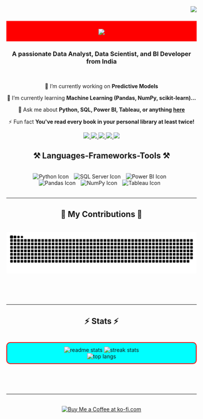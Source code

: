 <img align="right" src="https://visitor-badge.laobi.icu/badge?page_id=ViShNu-hub-bot.ViShNu-hub-bot" />

<h1 align="center" style="color: cyan; background-color: red; padding: 10px;">
    <img src="https://readme-typing-svg.herokuapp.com/?font=Righteous&size=35&center=true&vCenter=true&width=500&height=70&duration=4000&lines=Hi+There!+👋;+I'm+Vishnukanth+K!;">
</h1>

<h3 align="center">A passionate Data Analyst, Data Scientist, and BI Developer from India </h3>

<br/>

<div align="center">
 
 🔭 I’m currently working on **Predictive Models**
 
 🌱 I’m currently learning **Machine Learning (Pandas, NumPy, scikit-learn)...**

💬 Ask me about **Python, SQL, Power BI, Tableau, or anything [here](https://github.com/ViShNu-hub-bot)**

⚡ Fun fact **You've read every book in your personal library at least twice!**

</div>
 
<div align="center"> 
  <a href="mailto:vishnukanthvis@gmail.com">
    <img src="https://img.shields.io/badge/Gmail-333333?style=for-the-badge&logo=gmail&logoColor=red" />
  </a>
  <a href="https://www.linkedin.com/in/vishnukanth-k-a5552327b/" target="_blank">
    <img src="https://img.shields.io/badge/LinkedIn-0077B5?style=for-the-badge&logo=linkedin&logoColor=white" target="_blank" />
  </a>
  <a href="https://medium.com/@vishnukanthvis" target="_blank">
     <img src="https://img.shields.io/badge/Medium-000000?style=for-the-badge&logo=medium&logoColor=white" target="_blank" />
  </a>
  <a href="https://www.novypro.com/profile_projects/vishnukanthk" target="_blank">
     <img src="https://img.shields.io/badge/NovyPro-7B68EE?style=for-the-badge&logo=checkmarx&logoColor=white" target="_blank" />
  </a>
  <a href="https://vishnukanth.vercel.app" target="_blank">
     <img src="https://img.shields.io/badge/Portfolio-lightcoral?style=for-the-badge&logo=V&logoColor=white" />
</a>

</div>

 
<h2 align="center">⚒️ Languages-Frameworks-Tools ⚒️</h2>
<br/>
<div align="center">
    <img src="https://img.icons8.com/color/48/000000/python.png" width="48" alt="Python Icon" style="margin-right: 10px; pointer-events: none;"/>
    <img src="https://cdn-icons-png.flaticon.com/128/4492/4492311.png" width="48" alt="SQL Server Icon" style="margin-right: 10px; pointer-events: none;"/>
    <img src="https://img.icons8.com/color/48/000000/power-bi.png" width="48" alt="Power BI Icon" style="margin-right: 10px; pointer-events: none;"/><br>
    <img src="https://img.icons8.com/color/48/000000/pandas.png" width="48" alt="Pandas Icon" style="margin-right: 10px; pointer-events: none;"/>
    <img src="https://img.icons8.com/color/48/000000/numpy.png" width="48" alt="NumPy Icon" style="margin-right: 10px; pointer-events: none;"/>
    <img src="https://cdn.iconscout.com/icon/free/png-512/free-tableau-5376637-4489897.png" width="48" alt="Tableau Icon" style="margin-right: 10px; pointer-events: none;"/>
</div>

<br/>
<hr/>

<div align="center">
  <h2>🐍 My Contributions 🐍</h2>
  <br>
  <img alt="snake eating my contributions" src="https://raw.githubusercontent.com/salesp07/salesp07/output/github-contribution-grid-snake.svg" style="pointer-events: none;" />
  
  <br/><br/><br/>
</div>

<hr/>

<h2 align="center">⚡ Stats ⚡</h2>
<br>
<div align="center" style="background-color: cyan; padding: 10px; border-radius: 10px; border: 2px solid red;">
  <img width="390" src="https://github-readme-stats.vercel.app/api?username=ViShNu-hub-bot&count_private=true&theme=react&border_radius=10" alt="readme stats" style="pointer-events: none;"></img>
  <img width="390" src="https://github-readme-streak-stats.herokuapp.com/?user=ViShNu-hub-bot&count_private=true&theme=react&border_radius=10" alt="streak stats" style="pointer-events: none;"></img>
  <br>
  <img width="325" src="https://github-readme-stats.vercel.app/api/top-langs/?username=ViShNu-hub-bot&langs_count=2&layout=compact&theme=react&border_radius=10&hide=html&exclude_repo=github-readme-stats&hide_border=true&title_color=4CAF50&bg_color=FFFFFF00&text_color=000" alt="top langs" style="pointer-events: none;"></img>
</div>

</div>

  <br/>
  
</div>



<br/><br/>

<hr/>

<br/>

<div align="center">
<a href='https://ko-fi.com/V7V4RAK9C' target='_blank'><img height='64' style='border:0px;height:64px; pointer-events: none;' src='https://storage.ko-fi.com/cdn/kofi1.png?v=3' border='0' alt='Buy Me a Coffee at ko-fi.com' /></a>
</div>

<br/>
